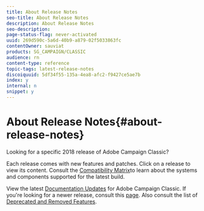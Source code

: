 ```yaml
---
title: About Release Notes
seo-title: About Release Notes
description: About Release Notes
seo-description: 
page-status-flag: never-activated
uuid: 269d590c-5a6d-40b9-a879-02f5033863fc
contentOwner: sauviat
products: SG_CAMPAIGN/CLASSIC
audience: rn
content-type: reference
topic-tags: latest-release-notes
discoiquuid: 5df34f55-135a-4ea8-afc2-f9427ce5ae7b
index: y
internal: n
snippet: y
---
```


# About Release Notes{#about-release-notes}

Looking for a specific 2018 release of Adobe Campaign Classic?

Each release comes with new features and patches. Click on a release to view its content. Consult the [Compatibility Matrix](https://helpx.adobe.com/campaign/kb/compatibility-matrix.html)to learn about the systems and components supported for the latest build.

View the latest [Documentation Updates](https://helpx.adobe.com/campaign/kb/v7-doc-updates.html) for Adobe Campaign Classic. If you're looking for a newer release, consult this [page](../../rn/using/about-release-notes.md). Also consult the list of [Deprecated and Removed Features](https://helpx.adobe.com/campaign/kb/deprecated-and-removed-features.html).
